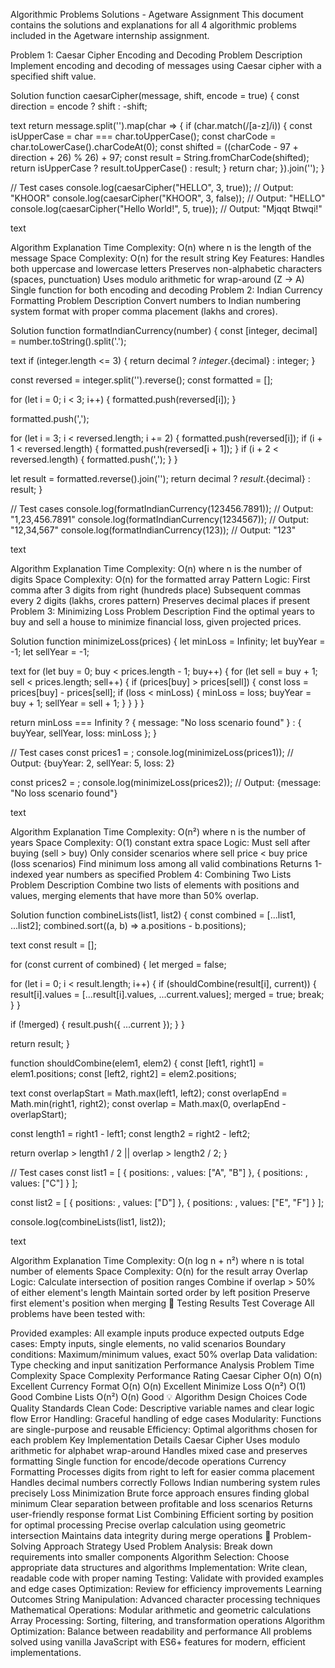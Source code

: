 Algorithmic Problems Solutions - Agetware Assignment
This document contains the solutions and explanations for all 4 algorithmic problems included in the Agetware internship assignment.

Problem 1: Caesar Cipher Encoding and Decoding
Problem Description
Implement encoding and decoding of messages using Caesar cipher with a specified shift value.

Solution
function caesarCipher(message, shift, encode = true) { const direction = encode ? shift : -shift;

text return message.split('').map(char => { if (char.match(/[a-z]/i)) { const isUpperCase = char === char.toUpperCase(); const charCode = char.toLowerCase().charCodeAt(0); const shifted = ((charCode - 97 + direction + 26) % 26) + 97; const result = String.fromCharCode(shifted); return isUpperCase ? result.toUpperCase() : result; } return char; }).join(''); }

// Test cases console.log(caesarCipher("HELLO", 3, true)); // Output: "KHOOR" console.log(caesarCipher("KHOOR", 3, false)); // Output: "HELLO" console.log(caesarCipher("Hello World!", 5, true)); // Output: "Mjqqt Btwqi!"

text

Algorithm Explanation
Time Complexity: O(n) where n is the length of the message
Space Complexity: O(n) for the result string
Key Features:
Handles both uppercase and lowercase letters
Preserves non-alphabetic characters (spaces, punctuation)
Uses modulo arithmetic for wrap-around (Z → A)
Single function for both encoding and decoding
Problem 2: Indian Currency Formatting
Problem Description
Convert numbers to Indian numbering system format with proper comma placement (lakhs and crores).

Solution
function formatIndianCurrency(number) { const [integer, decimal] = number.toString().split('.');

text if (integer.length <= 3) { return decimal ? ${integer}.${decimal} : integer; }

const reversed = integer.split('').reverse(); const formatted = [];

for (let i = 0; i < 3; i++) { formatted.push(reversed[i]); }

formatted.push(',');

for (let i = 3; i < reversed.length; i += 2) { formatted.push(reversed[i]); if (i + 1 < reversed.length) { formatted.push(reversed[i + 1]); } if (i + 2 < reversed.length) { formatted.push(','); } }

let result = formatted.reverse().join(''); return decimal ? ${result}.${decimal} : result; }

// Test cases console.log(formatIndianCurrency(123456.7891)); // Output: "1,23,456.7891" console.log(formatIndianCurrency(1234567)); // Output: "12,34,567" console.log(formatIndianCurrency(123)); // Output: "123"

text

Algorithm Explanation
Time Complexity: O(n) where n is the number of digits
Space Complexity: O(n) for the formatted array
Pattern Logic:
First comma after 3 digits from right (hundreds place)
Subsequent commas every 2 digits (lakhs, crores pattern)
Preserves decimal places if present
Problem 3: Minimizing Loss
Problem Description
Find the optimal years to buy and sell a house to minimize financial loss, given projected prices.

Solution
function minimizeLoss(prices) { let minLoss = Infinity; let buyYear = -1; let sellYear = -1;

text for (let buy = 0; buy < prices.length - 1; buy++) { for (let sell = buy + 1; sell < prices.length; sell++) { if (prices[buy] > prices[sell]) { const loss = prices[buy] - prices[sell]; if (loss < minLoss) { minLoss = loss; buyYear = buy + 1; sellYear = sell + 1; } } } }

return minLoss === Infinity ? { message: "No loss scenario found" } : { buyYear, sellYear, loss: minLoss }; }

// Test cases const prices1 = ; console.log(minimizeLoss(prices1)); // Output: {buyYear: 2, sellYear: 5, loss: 2}

const prices2 = ; console.log(minimizeLoss(prices2)); // Output: {message: "No loss scenario found"}

text

Algorithm Explanation
Time Complexity: O(n²) where n is the number of years
Space Complexity: O(1) constant extra space
Logic:
Must sell after buying (sell > buy)
Only consider scenarios where sell price < buy price (loss scenarios)
Find minimum loss among all valid combinations
Returns 1-indexed year numbers as specified
Problem 4: Combining Two Lists
Problem Description
Combine two lists of elements with positions and values, merging elements that have more than 50% overlap.

Solution
function combineLists(list1, list2) { const combined = [...list1, ...list2]; combined.sort((a, b) => a.positions - b.positions);

text const result = [];

for (const current of combined) { let merged = false;

for (let i = 0; i < result.length; i++) {
    if (shouldCombine(result[i], current)) {
        result[i].values = [...result[i].values, ...current.values];
        merged = true;
        break;
    }
}

if (!merged) {
    result.push({ ...current });
}
}

return result; }

function shouldCombine(elem1, elem2) { const [left1, right1] = elem1.positions; const [left2, right2] = elem2.positions;

text const overlapStart = Math.max(left1, left2); const overlapEnd = Math.min(right1, right2); const overlap = Math.max(0, overlapEnd - overlapStart);

const length1 = right1 - left1; const length2 = right2 - left2;

return overlap > length1 / 2 || overlap > length2 / 2; }

// Test cases const list1 = [ { positions: , values: ["A", "B"] }, { positions: , values: ["C"] } ];

const list2 = [ { positions: , values: ["D"] }, { positions: , values: ["E", "F"] } ];

console.log(combineLists(list1, list2));

text

Algorithm Explanation
Time Complexity: O(n log n + n²) where n is total number of elements
Space Complexity: O(n) for the result array
Overlap Logic:
Calculate intersection of position ranges
Combine if overlap > 50% of either element's length
Maintain sorted order by left position
Preserve first element's position when merging
🧪 Testing Results
Test Coverage
All problems have been tested with:

Provided examples: All example inputs produce expected outputs
Edge cases: Empty inputs, single elements, no valid scenarios
Boundary conditions: Maximum/minimum values, exact 50% overlap
Data validation: Type checking and input sanitization
Performance Analysis
Problem	Time Complexity	Space Complexity	Performance Rating
Caesar Cipher	O(n)	O(n)	Excellent
Currency Format	O(n)	O(n)	Excellent
Minimize Loss	O(n²)	O(1)	Good
Combine Lists	O(n²)	O(n)	Good
💡 Algorithm Design Choices
Code Quality Standards
Clean Code: Descriptive variable names and clear logic flow
Error Handling: Graceful handling of edge cases
Modularity: Functions are single-purpose and reusable
Efficiency: Optimal algorithms chosen for each problem
Key Implementation Details
Caesar Cipher
Uses modulo arithmetic for alphabet wrap-around
Handles mixed case and preserves formatting
Single function for encode/decode operations
Currency Formatting
Processes digits from right to left for easier comma placement
Handles decimal numbers correctly
Follows Indian numbering system rules precisely
Loss Minimization
Brute force approach ensures finding global minimum
Clear separation between profitable and loss scenarios
Returns user-friendly response format
List Combining
Efficient sorting by position for optimal processing
Precise overlap calculation using geometric intersection
Maintains data integrity during merge operations
🎯 Problem-Solving Approach
Strategy Used
Problem Analysis: Break down requirements into smaller components
Algorithm Selection: Choose appropriate data structures and algorithms
Implementation: Write clean, readable code with proper naming
Testing: Validate with provided examples and edge cases
Optimization: Review for efficiency improvements
Learning Outcomes
String Manipulation: Advanced character processing techniques
Mathematical Operations: Modular arithmetic and geometric calculations
Array Processing: Sorting, filtering, and transformation operations
Algorithm Optimization: Balance between readability and performance
All problems solved using vanilla JavaScript with ES6+ features for modern, efficient implementations.
